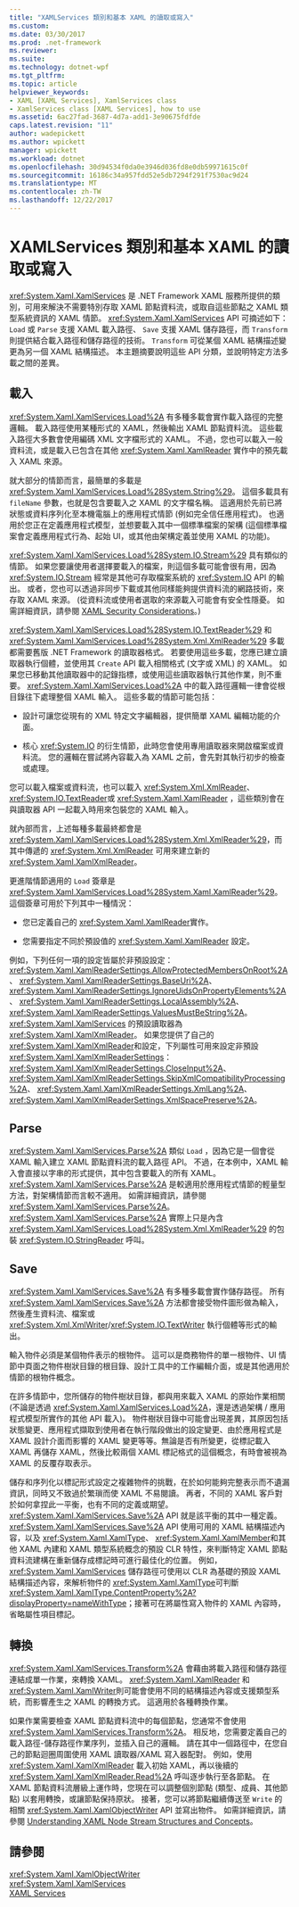 ```yaml
---
title: "XAMLServices 類別和基本 XAML 的讀取或寫入"
ms.custom: 
ms.date: 03/30/2017
ms.prod: .net-framework
ms.reviewer: 
ms.suite: 
ms.technology: dotnet-wpf
ms.tgt_pltfrm: 
ms.topic: article
helpviewer_keywords:
- XAML [XAML Services], XamlServices class
- XamlServices class [XAML Services], how to use
ms.assetid: 6ac27fad-3687-4d7a-add1-3e90675fdfde
caps.latest.revision: "11"
author: wadepickett
ms.author: wpickett
manager: wpickett
ms.workload: dotnet
ms.openlocfilehash: 30d94534f0da0e3946d036fd8e0db59971615c0f
ms.sourcegitcommit: 16186c34a957fdd52e5db7294f291f7530ac9d24
ms.translationtype: MT
ms.contentlocale: zh-TW
ms.lasthandoff: 12/22/2017
---
```

# <a name="xamlservices-class-and-basic-xaml-reading-or-writing"></a>XAMLServices 類別和基本 XAML 的讀取或寫入
<xref:System.Xaml.XamlServices> 是 .NET Framework XAML 服務所提供的類別，可用來解決不需要特別存取 XAML 節點資料流，或取自這些節點之 XAML 類型系統資訊的 XAML 情節。 <xref:System.Xaml.XamlServices> API 可摘述如下： `Load` 或 `Parse` 支援 XAML 載入路徑、 `Save` 支援 XAML 儲存路徑，而 `Transform` 則提供結合載入路徑和儲存路徑的技術。 `Transform` 可從某個 XAML 結構描述變更為另一個 XAML 結構描述。 本主題摘要說明這些 API 分類，並說明特定方法多載之間的差異。  
  
<a name="load"></a>   
## <a name="load"></a>載入  
 <xref:System.Xaml.XamlServices.Load%2A> 有多種多載會實作載入路徑的完整邏輯。 載入路徑使用某種形式的 XAML，然後輸出 XAML 節點資料流。 這些載入路徑大多數會使用編碼 XML 文字檔形式的 XAML。 不過，您也可以載入一般資料流，或是載入已包含在其他 <xref:System.Xaml.XamlReader> 實作中的預先載入 XAML 來源。  
  
 就大部分的情節而言，最簡單的多載是 <xref:System.Xaml.XamlServices.Load%28System.String%29>。 這個多載具有 `fileName` 參數，也就是包含要載入之 XAML 的文字檔名稱。 這適用於先前已將狀態或資料序列化至本機電腦上的應用程式情節 (例如完全信任應用程式)。 也適用於您正在定義應用程式模型，並想要載入其中一個標準檔案的架構 (這個標準檔案會定義應用程式行為、起始 UI，或其他由架構定義並使用 XAML 的功能)。  
  
 <xref:System.Xaml.XamlServices.Load%28System.IO.Stream%29> 具有類似的情節。 如果您要讓使用者選擇要載入的檔案，則這個多載可能會很有用，因為 <xref:System.IO.Stream> 經常是其他可存取檔案系統的 <xref:System.IO> API 的輸出。 或者，您也可以透過非同步下載或其他同樣能夠提供資料流的網路技術，來存取 XAML 來源。 (從資料流或使用者選取的來源載入可能會有安全性隱憂。 如需詳細資訊，請參閱 [XAML Security Considerations](../../../docs/framework/xaml-services/xaml-security-considerations.md)。)  
  
 <xref:System.Xaml.XamlServices.Load%28System.IO.TextReader%29> 和 <xref:System.Xaml.XamlServices.Load%28System.Xml.XmlReader%29> 多載都需要舊版 .NET Framework 的讀取器格式。 若要使用這些多載，您應已建立讀取器執行個體，並使用其 `Create` API 載入相關格式 (文字或 XML) 的 XAML。 如果您已移動其他讀取器中的記錄指標，或使用這些讀取器執行其他作業，則不重要。 <xref:System.Xaml.XamlServices.Load%2A> 中的載入路徑邏輯一律會從根目錄往下處理整個 XAML 輸入。 這些多載的情節可能包括：  
  
-   設計可讓您從現有的 XML 特定文字編輯器，提供簡單 XAML 編輯功能的介面。  
  
-   核心 <xref:System.IO> 的衍生情節，此時您會使用專用讀取器來開啟檔案或資料流。 您的邏輯在嘗試將內容載入為 XAML 之前，會先對其執行初步的檢查或處理。  
  
 您可以載入檔案或資料流，也可以載入 <xref:System.Xml.XmlReader>、 <xref:System.IO.TextReader>或 <xref:System.Xaml.XamlReader> ，這些類別會在與讀取器 API 一起載入時用來包裝您的 XAML 輸入。  
  
 就內部而言，上述每種多載最終都會是 <xref:System.Xaml.XamlServices.Load%28System.Xml.XmlReader%29>，而其中傳遞的 <xref:System.Xml.XmlReader> 可用來建立新的 <xref:System.Xaml.XamlXmlReader>。  
  
 更進階情節適用的 `Load` 簽章是 <xref:System.Xaml.XamlServices.Load%28System.Xaml.XamlReader%29>。 這個簽章可用於下列其中一種情況：  
  
-   您已定義自己的 <xref:System.Xaml.XamlReader>實作。  
  
-   您需要指定不同於預設值的 <xref:System.Xaml.XamlReader> 設定。  
  
 例如，下列任何一項的設定皆屬於非預設設定： <xref:System.Xaml.XamlReaderSettings.AllowProtectedMembersOnRoot%2A>、 <xref:System.Xaml.XamlReaderSettings.BaseUri%2A>、 <xref:System.Xaml.XamlReaderSettings.IgnoreUidsOnPropertyElements%2A>、 <xref:System.Xaml.XamlReaderSettings.LocalAssembly%2A>、 <xref:System.Xaml.XamlReaderSettings.ValuesMustBeString%2A>。 <xref:System.Xaml.XamlServices> 的預設讀取器為 <xref:System.Xaml.XamlXmlReader>。 如果您提供了自己的 <xref:System.Xaml.XamlXmlReader>和設定，下列屬性可用來設定非預設 <xref:System.Xaml.XamlXmlReaderSettings>： <xref:System.Xaml.XamlXmlReaderSettings.CloseInput%2A>、 <xref:System.Xaml.XamlXmlReaderSettings.SkipXmlCompatibilityProcessing%2A>、 <xref:System.Xaml.XamlXmlReaderSettings.XmlLang%2A>、 <xref:System.Xaml.XamlXmlReaderSettings.XmlSpacePreserve%2A>。  
  
<a name="parse"></a>   
## <a name="parse"></a>Parse  
 <xref:System.Xaml.XamlServices.Parse%2A> 類似 `Load` ，因為它是一個會從 XAML 輸入建立 XAML 節點資料流的載入路徑 API。 不過，在本例中，XAML 輸入會直接以字串的形式提供，其中包含要載入的所有 XAML。 <xref:System.Xaml.XamlServices.Parse%2A> 是較適用於應用程式情節的輕量型方法，對架構情節而言較不適用。 如需詳細資訊，請參閱 <xref:System.Xaml.XamlServices.Parse%2A>。 <xref:System.Xaml.XamlServices.Parse%2A> 實際上只是內含 <xref:System.Xaml.XamlServices.Load%28System.Xml.XmlReader%29> 的包裝 <xref:System.IO.StringReader> 呼叫。  
  
<a name="save"></a>   
## <a name="save"></a>Save  
 <xref:System.Xaml.XamlServices.Save%2A> 有多種多載會實作儲存路徑。 所有 <xref:System.Xaml.XamlServices.Save%2A> 方法都會接受物件圖形做為輸入，然後產生資料流、檔案或 <xref:System.Xml.XmlWriter>/<xref:System.IO.TextWriter> 執行個體等形式的輸出。  
  
 輸入物件必須是某個物件表示的根物件。 這可以是商務物件的單一根物件、UI 情節中頁面之物件樹狀目錄的根目錄、設計工具中的工作編輯介面，或是其他適用於情節的根物件概念。  
  
 在許多情節中，您所儲存的物件樹狀目錄，都與用來載入 XAML 的原始作業相關 (不論是透過 <xref:System.Xaml.XamlServices.Load%2A>，還是透過架構 / 應用程式模型所實作的其他 API 載入)。 物件樹狀目錄中可能會出現差異，其原因包括狀態變更、應用程式擷取到使用者在執行階段做出的設定變更、由於應用程式是 XAML 設計介面而影響的 XAML 變更等等。無論是否有所變更，從標記載入 XAML 再儲存 XAML，然後比較兩個 XAML 標記格式的這個概念，有時會被視為 XAML 的反覆存取表示。  
  
 儲存和序列化以標記形式設定之複雜物件的挑戰，在於如何能夠完整表示而不遺漏資訊，同時又不致過於繁瑣而使 XAML 不易閱讀。 再者，不同的 XAML 客戶對於如何拿捏此一平衡，也有不同的定義或期望。 <xref:System.Xaml.XamlServices.Save%2A> API 就是該平衡的其中一種定義。 <xref:System.Xaml.XamlServices.Save%2A> API 使用可用的 XAML 結構描述內容，以及 <xref:System.Xaml.XamlType>、 <xref:System.Xaml.XamlMember>和其他 XAML 內建和 XAML 類型系統概念的預設 CLR 特性，來判斷特定 XAML 節點資料流建構在重新儲存成標記時可進行最佳化的位置。 例如，<xref:System.Xaml.XamlServices> 儲存路徑可使用以 CLR 為基礎的預設 XAML 結構描述內容，來解析物件的 <xref:System.Xaml.XamlType>可判斷 <xref:System.Xaml.XamlType.ContentProperty%2A?displayProperty=nameWithType>；接著可在將屬性寫入物件的 XAML 內容時，省略屬性項目標記。  
  
<a name="transform"></a>   
## <a name="transform"></a>轉換  
 <xref:System.Xaml.XamlServices.Transform%2A> 會藉由將載入路徑和儲存路徑連結成單一作業，來轉換 XAML。 <xref:System.Xaml.XamlReader> 和 <xref:System.Xaml.XamlWriter>則可能會使用不同的結構描述內容或支援類型系統，而影響產生之 XAML 的轉換方式。 這適用於各種轉換作業。  
  
 如果作業需要檢查 XAML 節點資料流中的每個節點，您通常不會使用 <xref:System.Xaml.XamlServices.Transform%2A>。 相反地，您需要定義自己的載入路徑-儲存路徑作業序列，並插入自己的邏輯。 請在其中一個路徑中，在您自己的節點迴圈周圍使用 XAML 讀取器/XAML 寫入器配對。 例如，使用 <xref:System.Xaml.XamlXmlReader> 載入初始 XAML，再以後續的 <xref:System.Xaml.XamlXmlReader.Read%2A> 呼叫逐步執行至各節點。 在 XAML 節點資料流層級上運作時，您現在可以調整個別節點 (類型、成員、其他節點) 以套用轉換，或讓節點保持原狀。 接著，您可以將節點繼續傳送至 `Write` 的相關 <xref:System.Xaml.XamlObjectWriter> API 並寫出物件。 如需詳細資訊，請參閱 [Understanding XAML Node Stream Structures and Concepts](../../../docs/framework/xaml-services/understanding-xaml-node-stream-structures-and-concepts.md)。  
  
## <a name="see-also"></a>請參閱  
 <xref:System.Xaml.XamlObjectWriter>  
 <xref:System.Xaml.XamlServices>  
 [XAML Services](../../../docs/framework/xaml-services/index.md)
